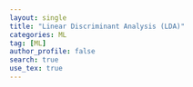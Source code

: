 ```yaml
---
layout: single
title: "Linear Discriminant Analysis (LDA)"
categories: ML
tag: [ML]
author_profile: false
search: true
use_tex: true
---
```


